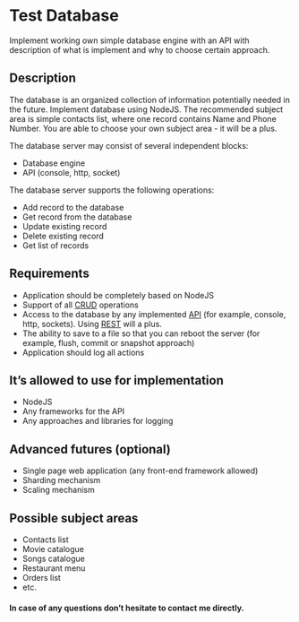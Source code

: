 # Test Database

Implement working own simple database engine with an API with description of what is implement and why to choose certain approach.

## Description
The database is an organized collection of information potentially needed in the future. Implement database using NodeJS. The recommended subject area is simple contacts list, where one record contains Name and Phone Number. You are able to choose your own subject area - it will be a plus.

The database server may consist of several independent blocks:

* Database engine
* API (console, http, socket)

The database server supports the following operations:

* Add record to the database
* Get record from the database
* Update existing record
* Delete existing record
* Get list of records

## Requirements
* Application should be completely based on NodeJS
* Support of all [CRUD](https://en.wikipedia.org/wiki/Create,_read,_update_and_delete) operations
* Access to the database by any implemented [API](https://en.wikipedia.org/wiki/Application_programming_interface) (for example, console, http, sockets). Using [REST](https://en.wikipedia.org/wiki/Representational_state_transfer) will a plus.
* The ability to save to a file so that you can reboot the server (for example, flush, commit or snapshot approach)
* Application should log all actions

## It’s allowed to use for implementation
* NodeJS
* Any frameworks for the API
* Any approaches and libraries for logging

## Advanced futures (optional)
* Single page web application (any front-end framework allowed)
* Sharding mechanism
* Scaling mechanism

## Possible subject areas
* Contacts list
* Movie catalogue
* Songs catalogue
* Restaurant menu
* Orders list
* etc.

#### In case of any questions don’t hesitate to contact me directly.
